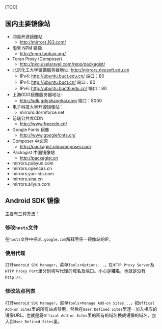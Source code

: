[TOC]


## 国内主要镜像站

- 网易开源镜像站
  - http://mirrors.163.com/
- 淘宝 NPM 镜像
  - http://npm.taobao.org/
- Toran Proxy (Composer)
  - http://pkg.uselaravel.com/repo/packagist/
- 北京化工大学镜像服务器地址: http://mirrors.neusoft.edu.cn
  - IPv4: http://ubuntu.buct.edu.cn/ 端口：80
  - IPv4: http://ubuntu.buct.cn/ 端口：80
  - IPv6: http://ubuntu.buct6.edu.cn/ 端口：80
- 上海GDG镜像服务器地址:
  - http://sdk.gdgshanghai.com 端口：8000
- 电子科技大学开源镜像站：
  - mirrors.dormforce.net
- 前端公共库CDN
  - http://www.freecdn.cn/
- Google Fonts 镜像
  - http://www.googlefonts.cn/
- Composer 中文网
  - http://packagist.phpcomposer.com
- Packagist 中国镜像站
  - http://packagist.cn
- mirrors.pubyun.com
- mirrors.opencas.cn
- mirrors.yun-idc.com
- mirrors.sina.cn
- mirrors.aliyun.com


## Android SDK 镜像

主要有三种方法：

### 修改`hosts`文件

在`hosts`文件中把`dl.google.com`解释至任一镜像站的IP。

### 使用代理

打开`Android SDK Manager`，菜单`Tools`>`Options...`，在`HTTP Proxy Server`及`HTTP Proxy Port`里分别填写代理的域名及端口。小心是**域名**，也就是没有`http://`。

### 修改站点列表

打开`Android SDK Manager`，菜单`Tools`>`Manage Add-on Sites...`，把`Offical Add-on Sites`里的所有站点禁用，然后在`User Defined Sites`里逐一加入相应的镜像URL。也就是将`Offical Add-on Sites`里的所有的域名换成镜像的域名，加入到`User Defined Sites`里。
